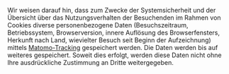 Wir weisen darauf hin, dass zum Zwecke der Systemsicherheit und der Übersicht über das
Nutzungsverhalten der Besuchenden im Rahmen von Cookies diverse personenbezogene Daten
(Besuchszeitraum, Betriebssystem, Browserversion, innere Auflösung des Browserfensters, Herkunft
nach Land, wievielter Besuch seit Beginn der Aufzeichnung) mittels
[Matomo-Tracking](https://matomo.org/) gespeichert werden. Die Daten werden bis auf weiteres
gespeichert. Soweit dies erfolgt, werden diese Daten nicht ohne Ihre ausdrückliche Zustimmung an
Dritte weitergegeben.
